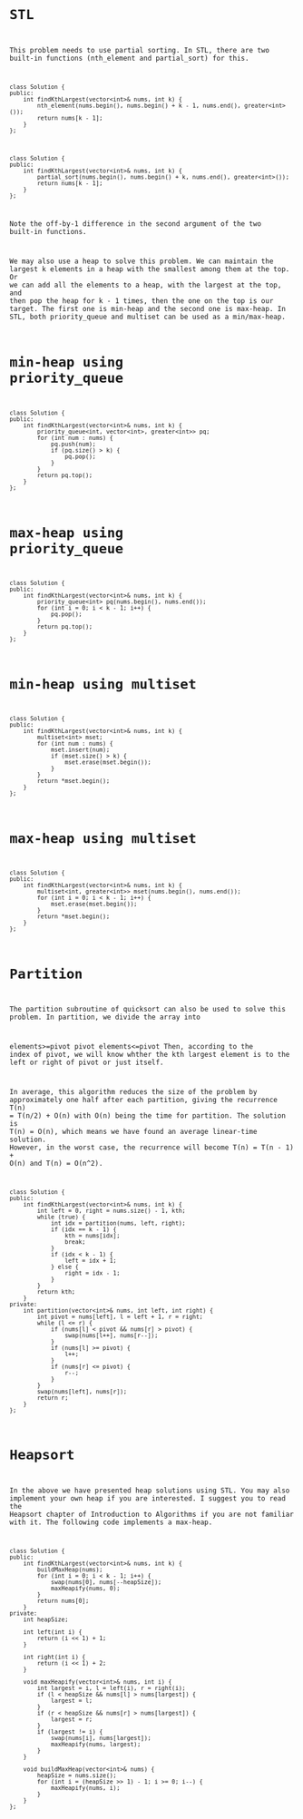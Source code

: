 <code>

# STL
This problem needs to use partial sorting. In STL, there are two built-in functions (nth_element and partial_sort) for this.
```
class Solution {
public:
    int findKthLargest(vector<int>& nums, int k) {
        nth_element(nums.begin(), nums.begin() + k - 1, nums.end(), greater<int>());
        return nums[k - 1];
    }
};
```
```
class Solution {
public:
    int findKthLargest(vector<int>& nums, int k) {
        partial_sort(nums.begin(), nums.begin() + k, nums.end(), greater<int>());
        return nums[k - 1];
    }
};
```
Note the off-by-1 difference in the second argument of the two built-in functions.

We may also use a heap to solve this problem. We can maintain the largest k elements in a heap with the smallest among them at the top. Or we can add all the elements to a heap, with the largest at the top, and then pop the heap for k - 1 times, then the one on the top is our target. The first one is min-heap and the second one is max-heap. In STL, both priority_queue and multiset can be used as a min/max-heap.

# min-heap using priority_queue
```
class Solution {
public:
    int findKthLargest(vector<int>& nums, int k) {
        priority_queue<int, vector<int>, greater<int>> pq;
        for (int num : nums) {
            pq.push(num);
            if (pq.size() > k) {
                pq.pop();
            }
        }
        return pq.top();
    }
};
```
# max-heap using priority_queue
```
class Solution {
public:
    int findKthLargest(vector<int>& nums, int k) {
        priority_queue<int> pq(nums.begin(), nums.end());
        for (int i = 0; i < k - 1; i++) {
            pq.pop();
        }
        return pq.top();
    }
};
```
# min-heap using multiset
```
class Solution {
public:
    int findKthLargest(vector<int>& nums, int k) {
        multiset<int> mset;
        for (int num : nums) {
            mset.insert(num);
            if (mset.size() > k) {
                mset.erase(mset.begin());
            }
        }
        return *mset.begin();
    }
};
```
# max-heap using multiset
```
class Solution {
public:
    int findKthLargest(vector<int>& nums, int k) {
        multiset<int, greater<int>> mset(nums.begin(), nums.end());
        for (int i = 0; i < k - 1; i++) {
            mset.erase(mset.begin());
        }
        return *mset.begin();
    }
};
```
# Partition
The partition subroutine of quicksort can also be used to solve this problem. In partition, we divide the array into

elements>=pivot pivot elements<=pivot
Then, according to the index of pivot, we will know whther the kth largest element is to the left or right of pivot or just itself.

In average, this algorithm reduces the size of the problem by approximately one half after each partition, giving the recurrence T(n) = T(n/2) + O(n) with O(n) being the time for partition. The solution is T(n) = O(n), which means we have found an average linear-time solution. However, in the worst case, the recurrence will become T(n) = T(n - 1) + O(n) and T(n) = O(n^2).
```
class Solution {
public:
    int findKthLargest(vector<int>& nums, int k) {
        int left = 0, right = nums.size() - 1, kth;
        while (true) {
            int idx = partition(nums, left, right);
            if (idx == k - 1) {
                kth = nums[idx];
                break;
            }
            if (idx < k - 1) {
                left = idx + 1;
            } else {
                right = idx - 1;
            }
        }
        return kth;
    }
private:
    int partition(vector<int>& nums, int left, int right) {
        int pivot = nums[left], l = left + 1, r = right;
        while (l <= r) {
            if (nums[l] < pivot && nums[r] > pivot) {
                swap(nums[l++], nums[r--]);
            }
            if (nums[l] >= pivot) {
                l++;
            }
            if (nums[r] <= pivot) {
                r--;
            }
        }
        swap(nums[left], nums[r]);
        return r;
    }
};
```
# Heapsort
In the above we have presented heap solutions using STL. You may also implement your own heap if you are interested. I suggest you to read the Heapsort chapter of Introduction to Algorithms if you are not familiar with it. The following code implements a max-heap.
```
class Solution {
public:
    int findKthLargest(vector<int>& nums, int k) {
        buildMaxHeap(nums);
        for (int i = 0; i < k - 1; i++) {
            swap(nums[0], nums[--heapSize]);
            maxHeapify(nums, 0);
        }
        return nums[0];
    }
private:
    int heapSize;
    
    int left(int i) {
        return (i << 1) + 1;
    }
    
    int right(int i) {
        return (i << 1) + 2;
    }
    
    void maxHeapify(vector<int>& nums, int i) {
        int largest = i, l = left(i), r = right(i);
        if (l < heapSize && nums[l] > nums[largest]) {
            largest = l;
        }
        if (r < heapSize && nums[r] > nums[largest]) {
            largest = r;
        }
        if (largest != i) {
            swap(nums[i], nums[largest]);
            maxHeapify(nums, largest);
        }
    }
    
    void buildMaxHeap(vector<int>& nums) {
        heapSize = nums.size();
        for (int i = (heapSize >> 1) - 1; i >= 0; i--) {
            maxHeapify(nums, i);
        }
    }
};
```

</code>

